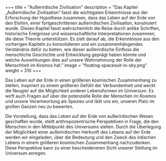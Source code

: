 +++
title = "Außerirdische Zivilisation"
description = "Das Kapitel „Außerirdische Zivilisation“ fasst die wichtigsten Erkenntnisse aus der Erforschung der Hypothese zusammen, dass das Leben auf der Erde von den Elohim, einer fortgeschrittenen außerirdischen Zivilisation, konstruiert wurde. Dieses Kapitel fasst wahrscheinlich die Reise durch antike Schriften, historische Ereignisse und wissenschaftliche Interpretationen zusammen, die diese Theorie unterstützen. Es zielt darauf ab, die Erkenntnisse aus den vorherigen Kapiteln zu konsolidieren und ein zusammenhängendes Verständnis dafür zu bieten, wie dieser außerirdische Einfluss die menschliche Geschichte und Entwicklung geprägt haben könnte und welche Auswirkungen dies auf unsere Wahrnehmung der Rolle der Menschheit im Kosmos hat."
image = "floating-spacesuit-in-sky.png"
weight = 310
+++

Das Leben auf der Erde in einen größeren kosmischen Zusammenhang zu stellen, inspiriert zu einem größeren Gefühl der Verbundenheit und weckt die Neugier auf die Möglichkeit anderer Lebensformen im Universum. Es wirft auch Fragen auf über die potenzielle Rolle der Menschen im Kosmos und unsere Verantwortung als Spezies und lädt uns ein, unseren Platz im großen Ganzen neu zu bewerten.

Die Vorstellung, dass das Leben auf der Erde von außerirdischen Wesen geschaffen wurde, stellt anthropozentrische Perspektiven in Frage, die den Menschen in den Mittelpunkt des Universums stellen. Durch die Überlegung der Möglichkeit einer außerirdischen Herkunft des Lebens auf der Erde werden wir eingeladen, über die Bedeutung und den Zweck des irdischen Lebens in einem größeren kosmischen Zusammenhang nachzudenken. Diese Perspektive kann zu einer bescheideneren Sicht unserer Stellung im Universum anregen.